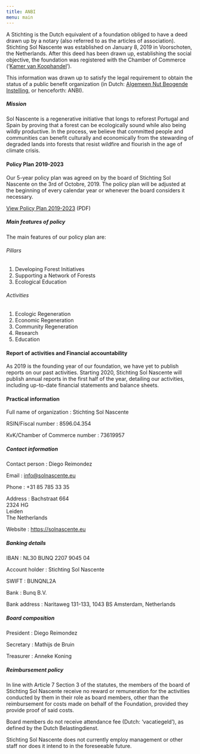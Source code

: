 ```yaml
---
title: ANBI
menu: main
---
```


A Stichting is the Dutch equivalent of a foundation obliged to have a deed drawn up by a notary (also referred to as the articles of association). Stichting Sol Nascente was established on January 8, 2019 in Voorschoten, the Netherlands. After this deed has been drawn up, establishing the social objective, the foundation was registered with the Chamber of Commerce (‘[Kamer van Koophandel](https://www.kvk.nl/)’).

This information was drawn up to satisfy the legal requirement to obtain the status of a public benefit organization (in Dutch: [Algemeen Nut Beogende Instelling](https://www.belastingdienst.nl/wps/wcm/connect/bldcontentnl/belastingdienst/zakelijk/bijzondere_regelingen/goede_doelen/algemeen_nut_beogende_instellingen/wat_is_een_anbi), or henceforth: ANBI).

##### Mission
Sol Nascente is a regenerative initiative that longs to reforest Portugal and Spain by proving that a forest can be ecologically sound while also being wildly productive. In the process, we believe that committed people and communities can benefit culturally and economically from the stewarding of degraded lands into forests that resist wildfire and flourish in the age of climate crisis.

#### Policy Plan 2019-2023
Our 5-year policy plan was agreed on by the board of Stichting Sol Nascente on the 3rd of Octobre, 2019. The policy plan will be adjusted at the beginning of every calendar year or whenever the board considers it necessary.

[View Policy Plan 2019-2023](/policy_plan/policy_plan_2019.pdf) (PDF)

##### Main features of policy
The main features of our policy plan are:

###### Pillars
1. Developing Forest Initiatives
2. Supporting a Network of Forests
3. Ecological Education

###### Activities
1. Ecologic Regeneration
2. Economic Regeneration
3. Community Regeneration
4. Research
5. Education

#### Report of activities and Financial accountability
As 2019 is the founding year of our foundation, we have yet to publish reports on our past activities. Starting 2020, Stichting Sol Nascente will publish annual reports in the first half of the year, detailing our activities, including up-to-date financial statements and balance sheets.

#### Practical information
Full name of organization
: Stichting Sol Nascente

RSIN/Fiscal number
: 8596.04.354

KvK/Chamber of Commerce number
: 73619957

##### Contact information
Contact person
: Diego Reimondez

Email
: info@solnascente.eu

Phone
: ‭‭+31 85 785 33 35‬

Address
: Bachstraat 664<br>
2324 HG<br>
Leiden<br>
The Netherlands

Website
: https://solnascente.eu

##### Banking details
IBAN
: NL30 BUNQ 2207 9045 04

Account holder
: Stichting Sol Nascente

SWIFT
: BUNQNL2A

Bank
: Bunq B.V.

Bank address
: Naritaweg 131-133, 1043 BS Amsterdam, Netherlands

##### Board composition
President
: Diego Reimondez

Secretary
: Mathijs de Bruin

Treasurer
: Anneke Koning

##### Reimbursement policy
In line with Article 7 Section 3 of the statutes, the members of the board of Stichting Sol Nascente receive no reward or remuneration for the activities conducted by them in their role as board members, other than the reimbursement for costs made on behalf of the Foundation, provided they provide proof of said costs.

Board members do not receive attendance fee (Dutch: ‘vacatiegeld’), as defined by the Dutch Belastingdienst.

Stichting Sol Nascente does not currently employ management or other staff nor does it intend to in the foreseeable future.
